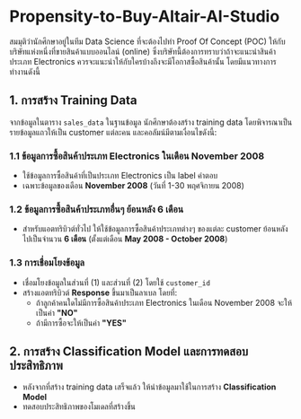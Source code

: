 # Propensity-to-Buy-Altair-AI-Studio

สมมุติว่านักศึกษาอยู่ในทีม Data Science ที่จะต้องไปทำ Proof Of Concept (POC) ให้กับบริษัทแห่งหนึ่งที่ขายสินค้าแบบออนไลน์ (online) ซึ่งบริษัทนี้ต้องการทราบว่าถ้าจะแนะนำสินค้าประเภท Electronics ควรจะแนะนำให้กับใครบ้างถึงจะมีโอกาสซื้อสินค้านั้น โดยมีแนวทางการทำงานดังนี้

## 1. การสร้าง Training Data

จากข้อมูลในตาราง `sales_data` ในฐานข้อมูล นักศึกษาต้องสร้าง training data โดยพิจารณาเป็นรายข้อมูลแถวให้เป็น customer แต่ละคน และคอลัมน์มีตามเงื่อนไขดังนี้:

### 1.1 ข้อมูลการซื้อสินค้าประเภท Electronics ในเดือน November 2008

- ใช้ข้อมูลการซื้อสินค้าที่เป็นประเภท Electronics เป็น label คำตอบ
- เฉพาะข้อมูลของเดือน **November 2008** (วันที่ 1-30 พฤศจิกายน 2008)

### 1.2 ข้อมูลการซื้อสินค้าประเภทอื่นๆ ย้อนหลัง 6 เดือน

- สำหรับแอตทริบิวต์ทั่วไป ให้ใช้ข้อมูลการซื้อสินค้าประเภทต่างๆ ของแต่ละ customer ย้อนหลังไปเป็นจำนวน **6 เดือน** (ตั้งแต่เดือน **May 2008 - October 2008**)

### 1.3 การเชื่อมโยงข้อมูล

- เชื่อมโยงข้อมูลในส่วนที่ (1) และส่วนที่ (2) โดยใช้ `customer_id`
- สร้างแอตทริบิวต์ **Response** ขึ้นมาเป็นลาเบล โดยที่:
  - ถ้าลูกค้าคนใดไม่มีการซื้อสินค้าประเภท Electronics ในเดือน November 2008 จะให้เป็นค่า **"NO"**
  - ถ้ามีการซื้อจะให้เป็นค่า **"YES"**

## 2. การสร้าง Classification Model และการทดสอบประสิทธิภาพ

- หลังจากที่สร้าง training data เสร็จแล้ว ให้นำข้อมูลมาใช้ในการสร้าง **Classification Model**
- ทดสอบประสิทธิภาพของโมเดลที่สร้างขึ้น